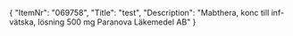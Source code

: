 {
  "ItemNr": "069758",
  "Title": "test",
  "Description": "Mabthera, konc till inf-vätska, lösning 500 mg Paranova Läkemedel AB"
}